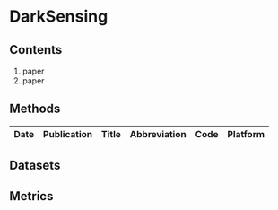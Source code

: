 # DarkSensing 
## Contents
1. paper
2. paper

## Methods
|Date|Publication|Title|Abbreviation|Code|Platform|
|---|---|---|---|---|---|

## Datasets

## Metrics
